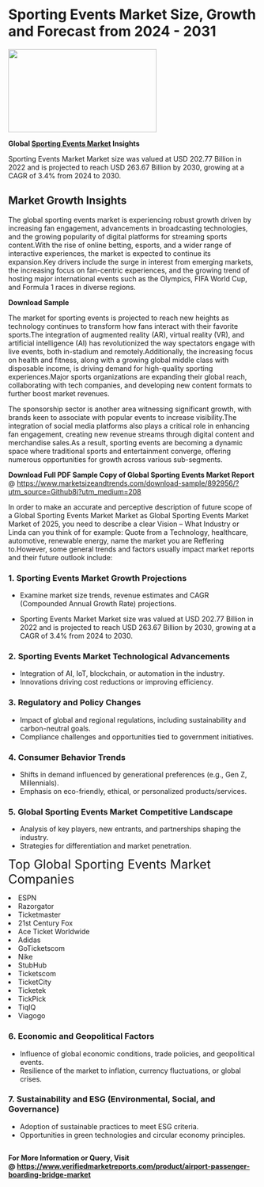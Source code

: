 <H1>Sporting Events Market Size, Growth and Forecast from 2024 - 2031</H1><img class="aligncenter size-medium wp-image-584254" src="https://thirdeyenews.in/wp-content/uploads/2024/09/Global-Market-Research-300x168.jpeg" alt="" width="300" height="168" /><p><strong>Global&nbsp;<a href="https://www.marketsizeandtrends.com/download-sample/892956/?utm_source=Github8j?utm_medium=208">Sporting Events Market</a> Insights</strong></p><p>Sporting Events Market Market size was valued at USD 202.77 Billion in 2022 and is projected to reach USD 263.67 Billion by 2030, growing at a CAGR of 3.4% from 2024 to 2030.</p><p><h2>Market Growth Insights</h2> <p>The global sporting events market is experiencing robust growth driven by increasing fan engagement, advancements in broadcasting technologies, and the growing popularity of digital platforms for streaming sports content.With the rise of online betting, esports, and a wider range of interactive experiences, the market is expected to continue its expansion.Key drivers include the surge in interest from emerging markets, the increasing focus on fan-centric experiences, and the growing trend of hosting major international events such as the Olympics, FIFA World Cup, and Formula 1 races in diverse regions.</p> <p><strong>Download Sample</strong></p> <p>The market for sporting events is projected to reach new heights as technology continues to transform how fans interact with their favorite sports.The integration of augmented reality (AR), virtual reality (VR), and artificial intelligence (AI) has revolutionized the way spectators engage with live events, both in-stadium and remotely.Additionally, the increasing focus on health and fitness, along with a growing global middle class with disposable income, is driving demand for high-quality sporting experiences.Major sports organizations are expanding their global reach, collaborating with tech companies, and developing new content formats to further boost market revenues.</p> <p>The sponsorship sector is another area witnessing significant growth, with brands keen to associate with popular events to increase visibility.The integration of social media platforms also plays a critical role in enhancing fan engagement, creating new revenue streams through digital content and merchandise sales.As a result, sporting events are becoming a dynamic space where traditional sports and entertainment converge, offering numerous opportunities for growth across various sub-segments.</p> <p><span class=""><strong>Download Full PDF Sample Copy of Global Sporting Events Market Report</strong> @ <a href="https://www.marketsizeandtrends.com/download-sample/892956/?utm_source=Github8j?utm_medium=208" target="_blank">https://www.marketsizeandtrends.com/download-sample/892956/?utm_source=Github8j?utm_medium=208</a></span></p><p>In order to make an accurate and perceptive description of future scope of a Global&nbsp;Sporting Events Market Market as Global&nbsp;Sporting Events Market Market of 2025, you need to describe a clear Vision &ndash; What Industry or Linda can you think of for example: Quote from a Technology, healthcare, automotive, renewable energy, name the market you are Reffering to.However, some general trends and factors usually impact market reports and their future outlook include:</p><h3>1.&nbsp;<strong>Sporting Events Market Growth Projections</strong></h3><ul><li>Examine market size trends, revenue estimates and CAGR (Compounded Annual Growth Rate) projections.</li><li><p>Sporting Events Market Market size was valued at USD 202.77 Billion in 2022 and is projected to reach USD 263.67 Billion by 2030, growing at a CAGR of 3.4% from 2024 to 2030.</p></li></ul><h3>2.&nbsp;<strong>Sporting Events Market Technological Advancements</strong></h3><ul><li>Integration of AI, IoT, blockchain, or automation in the industry.</li><li>Innovations driving cost reductions or improving efficiency.</li></ul><h3>3.&nbsp;<strong>Regulatory and Policy Changes</strong></h3><ul><li>Impact of global and regional regulations, including sustainability and carbon-neutral goals.</li><li>Compliance challenges and opportunities tied to government initiatives.</li></ul><h3>4.&nbsp;<strong>Consumer Behavior Trends</strong></h3><ul><li>Shifts in demand influenced by generational preferences (e.g., Gen Z, Millennials).</li><li>Emphasis on eco-friendly, ethical, or personalized products/services.</li></ul><h3>5.&nbsp;<strong>Global Sporting Events Market Competitive Landscape</strong></h3><ul><li>Analysis of key players, new entrants, and partnerships shaping the industry.</li><li>Strategies for differentiation and market penetration.</li></ul><p data-pm-slice="1 1 []"><span style="color: inherit; font-family: inherit; font-size: 25px;">Top Global Sporting Events Market Companies</span></p><div class="" data-test-id=""><p><li>ESPN</li><li> Razorgator</li><li> Ticketmaster</li><li> 21st Century Fox</li><li> Ace Ticket Worldwide</li><li> Adidas</li><li> GoTicketscom</li><li> Nike</li><li> StubHub</li><li> Ticketscom</li><li> TicketCity</li><li> Ticketek</li><li> TickPick</li><li> TiqIQ</li><li> Viagogo</li></p></div><h3>6.&nbsp;<strong>Economic and Geopolitical Factors</strong></h3><ul><li>Influence of global economic conditions, trade policies, and geopolitical events.</li><li>Resilience of the market to inflation, currency fluctuations, or global crises.</li></ul><h3>7.&nbsp;<strong>Sustainability and ESG (Environmental, Social, and Governance)</strong></h3><ul><li>Adoption of sustainable practices to meet ESG criteria.</li><li>Opportunities in green technologies and circular economy principles.</li></ul><h2><strong style="font-size: 14px;">For More Information or Query, Visit @&nbsp;</strong><a style="background-color: #ffffff; font-size: 14px;" href="https://www.marketsizeandtrends.com/report/sporting-events-market-/" target="_blank">https://www.verifiedmarketreports.com/product/airport-passenger-boarding-bridge-market</a></h2>